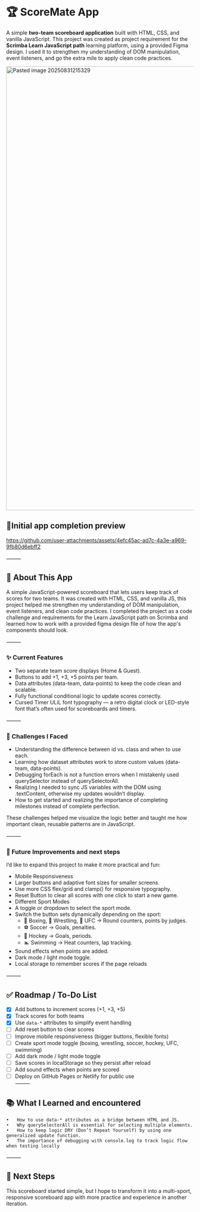 # 🏆 ScoreMate App  
A simple **two-team scoreboard application** built with HTML, CSS, and vanilla JavaScript. This project was created as project requirement for the **Scrimba Learn JavaScript path** learning platform, using a provided Figma design. I used it to strengthen my understanding of DOM manipulation, event listeners, and go the extra mile to apply clean code practices.

<img width="2334" height="1192" alt="Pasted image 20250831215329" src="https://github.com/user-attachments/assets/079cdb2f-bf2b-48f0-8852-d26bae0dea6b" />

## 🎥Initial app completion preview
https://github.com/user-attachments/assets/4efc45ac-ad7c-4a3e-a969-9fb80d6ebff2


⸻

## 🏀 About This App

A simple JavaScript-powered scoreboard that lets users keep track of scores for two teams. It was created with HTML, CSS, and vanilla JS, this project helped me strengthen my understanding of DOM manipulation, event listeners, and clean code practices. I completed the project as a code challenge and requirements for the Learn JavaScript path on Scrimba and learned how to work with a provided figma design file of how the app's components should look.

⸻

### ✨ Current Features
- Two separate team score displays (Home & Guest).
- Buttons to add +1, +3, +5 points per team.
- Data attributes (data-team, data-points) to keep the code clean and scalable.
- Fully functional conditional logic to update scores correctly.
- Cursed Timer ULiL font typography — a retro digital clock or LED-style font that’s often used for scoreboards and timers.

⸻

### 🧩 Challenges I Faced
- Understanding the difference between id vs. class and when to use each.
- Learning how dataset attributes work to store custom values (data-team, data-points).
- Debugging forEach is not a function errors when I mistakenly used querySelector instead of querySelectorAll.
- Realizing I needed to sync JS variables with the DOM using .textContent, otherwise my updates wouldn’t display.
- How to get started and realizing the importance of completing milestones instead of complete perfection.
 
These challenges helped me visualize the logic better and taught me how important clean, reusable patterns are in JavaScript.

⸻

### 🚀 Future Improvements and next steps

I’d like to expand this project to make it more practical and fun:
- Mobile Responsiveness
- Larger buttons and adaptive font sizes for smaller screens.
- Use more CSS flex/grid and clamp() for responsive typography.
- Reset Button to  clear all scores with one click to start a new game.
- Different Sport Modes
- A toggle or dropdown to select the sport mode.
- Switch the button sets dynamically depending on the sport:
	- 🥊 Boxing, 🥋 Wrestling, 🥊 UFC → Round counters, points by judges.
 	- ⚽ Soccer → Goals, penalties.
  - 🏒 Hockey → Goals, periods.
  - 🏊 Swimming → Heat counters, lap tracking.
- Sound effects when points are added.
- Dark mode / light mode toggle.
- Local storage to remember scores if the page reloads
  
⸻

## ✅ Roadmap / To-Do List
- [x] Add buttons to increment scores (+1, +3, +5)  
- [x] Track scores for both teams  
- [x] Use `data-*` attributes to simplify event handling  
- [ ] Add reset button to clear scores  
- [ ] Improve mobile responsiveness (bigger buttons, flexible fonts)  
- [ ] Create sport mode toggle (boxing, wrestling, soccer, hockey, UFC, swimming)  
- [ ] Add dark mode / light mode toggle  
- [ ] Save scores in localStorage so they persist after reload  
- [ ] Add sound effects when points are scored  
- [ ] Deploy on GitHub Pages or Netlify for public use  
⸻

## 📚 What I Learned and encountered
	•	How to use data-* attributes as a bridge between HTML and JS.
	•	Why querySelectorAll is essential for selecting multiple elements.
	•	How to keep logic DRY (Don’t Repeat Yourself) by using one generalized update function.
	•	The importance of debugging with console.log to track logic flow when testing locally 

⸻

## 🔮 Next Steps

This scoreboard started simple, but I hope to transform it into a multi-sport, responsive scoreboard app with more practice and experience in another iteration.


 
 
